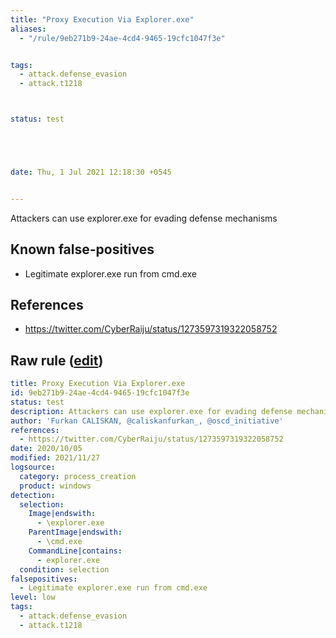 ```yaml
---
title: "Proxy Execution Via Explorer.exe"
aliases:
  - "/rule/9eb271b9-24ae-4cd4-9465-19cfc1047f3e"


tags:
  - attack.defense_evasion
  - attack.t1218



status: test





date: Thu, 1 Jul 2021 12:18:30 +0545


---
```


Attackers can use explorer.exe for evading defense mechanisms

<!--more-->


## Known false-positives

* Legitimate explorer.exe run from cmd.exe



## References

* https://twitter.com/CyberRaiju/status/1273597319322058752


## Raw rule ([edit](https://github.com/SigmaHQ/sigma/edit/master/rules/windows/process_creation/proc_creation_win_susp_explorer.yml))
```yaml
title: Proxy Execution Via Explorer.exe
id: 9eb271b9-24ae-4cd4-9465-19cfc1047f3e
status: test
description: Attackers can use explorer.exe for evading defense mechanisms
author: 'Furkan CALISKAN, @caliskanfurkan_, @oscd_initiative'
references:
  - https://twitter.com/CyberRaiju/status/1273597319322058752
date: 2020/10/05
modified: 2021/11/27
logsource:
  category: process_creation
  product: windows
detection:
  selection:
    Image|endswith:
      - \explorer.exe
    ParentImage|endswith:
      - \cmd.exe
    CommandLine|contains:
      - explorer.exe
  condition: selection
falsepositives:
  - Legitimate explorer.exe run from cmd.exe
level: low
tags:
  - attack.defense_evasion
  - attack.t1218

```
